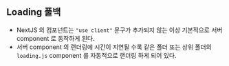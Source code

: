 ## Loading 풀백

- NextJS 의 컴포넌트는 `"use client"` 문구가 추가되지 않는 이상 기본적으로 서버 component 로 동작하게 된다.
- 서버 component 의 랜더링에 시간이 지연될 수록 같은 폴더 또는 상위 폴더의 `loading.js` component 를 자동적으로 랜더링 하게 되어 있다.
